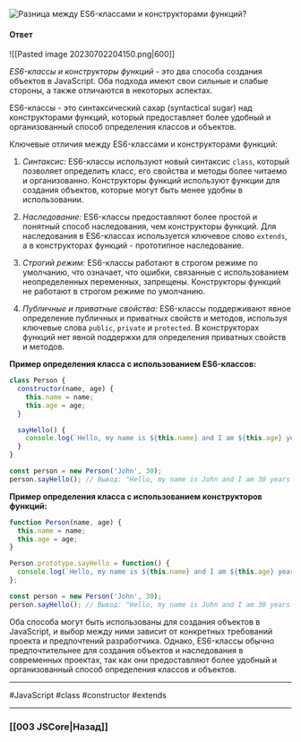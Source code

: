 ![Разница между ES6-классами и конструкторами функций?](https://youtu.be/3kvKFfPteFg?t=155)

#### Ответ

![[Pasted image 20230702204150.png|600]]

*ES6-классы и конструкторы функций* - это два способа создания объектов в JavaScript. Оба подхода имеют свои сильные и слабые стороны, а также отличаются в некоторых аспектах.

ES6-классы - это синтаксический сахар (syntactical sugar) над конструкторами функций, который предоставляет более удобный и организованный способ определения классов и объектов.

Ключевые отличия между ES6-классами и конструкторами функций:

1. *Синтаксис:* ES6-классы используют новый синтаксис `class`, который позволяет определить класс, его свойства и методы более читаемо и организованно. Конструкторы функций используют функции для создания объектов, которые могут быть менее удобны в использовании.
    
2. *Наследование:* ES6-классы предоставляют более простой и понятный способ наследования, чем конструкторы функций. Для наследования в ES6-классах используется ключевое слово `extends`, а в конструкторах функций - прототипное наследование.
    
3. *Строгий режим:* ES6-классы работают в строгом режиме по умолчанию, что означает, что ошибки, связанные с использованием неопределенных переменных, запрещены. Конструкторы функций не работают в строгом режиме по умолчанию.
    
4. *Публичные и приватные свойства:* ES6-классы поддерживают явное определение публичных и приватных свойств и методов, используя ключевые слова `public`, `private` и `protected`. В конструкторах функций нет явной поддержки для определения приватных свойств и методов.
    

**Пример определения класса с использованием ES6-классов:**

```javascript
class Person {
  constructor(name, age) {
    this.name = name;
    this.age = age;
  }

  sayHello() {
    console.log(`Hello, my name is ${this.name} and I am ${this.age} years old.`);
  }
}

const person = new Person('John', 30);
person.sayHello(); // Вывод: "Hello, my name is John and I am 30 years old."
```

**Пример определения класса с использованием конструкторов функций:**

```javascript
function Person(name, age) {
  this.name = name;
  this.age = age;
}

Person.prototype.sayHello = function() {
  console.log(`Hello, my name is ${this.name} and I am ${this.age} years old.`);
};

const person = new Person('John', 30);
person.sayHello(); // Вывод: "Hello, my name is John and I am 30 years old."
```

Оба способа могут быть использованы для создания объектов в JavaScript, и выбор между ними зависит от конкретных требований проекта и предпочтений разработчика. Однако, ES6-классы обычно предпочтительнее для создания объектов и наследования в современных проектах, так как они предоставляют более удобный и организованный способ определения классов и объектов.

___
 #JavaScript #class #constructor #extends

___

### [[003 JSCore|Назад]]